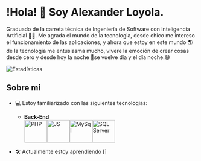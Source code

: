 # !Hola! 👋 Soy Alexander Loyola.
Graduado de la carreta técnica de Ingeniería de Software con Inteligencia Artificial 🧑‍💻.
Me agrada el mundo de la tecnologia, desde chico me intereso el funcionamiento de las aplicaciones, y ahora que estoy en este mundo 🌎 de la tecnologia me entusiasma mucho, vivere la emoción de crear cosas desde cero y desde hoy la noche 🌃se vuelve día y el día noche.😅

  ![Estadísticas](https://github-readme-stats.vercel.app/api?username=Mialoyto&show_icons=true&theme=radical)


## Sobre mí
+ 💻 Estoy familiarizado con las siguientes tecnologías:
  - **Back-End**
    <div style="display: flex; align-items:flex-end;">
        <img src="https://cdn.icon-icons.com/icons2/2107/PNG/512/file_type_php_icon_130266.png" alt="PHP" width="60"/>
        <img src="https://cdn.icon-icons.com/icons2/2108/PNG/512/javascript_icon_130900.png" alt="JS" width="60"/>
        <img src="https://virtual-dba.com/wp-content/uploads/mysql-database-services-remote-dba.png" alt="MySql" width="60"/>
        <img src="https://www.dataprix.com/files/uploads/103image/logo_sqlserver.png" alt="SQL Server" width="60"/>
    </div>


+ 🛠️ Actualmente estoy aprendiendo []







<!---
Mialoyto/Mialoyto is a ✨ special ✨ repository because its `README.md` (this file) appears on your GitHub profile.
You can click the Preview link to take a look at your changes.
--->
